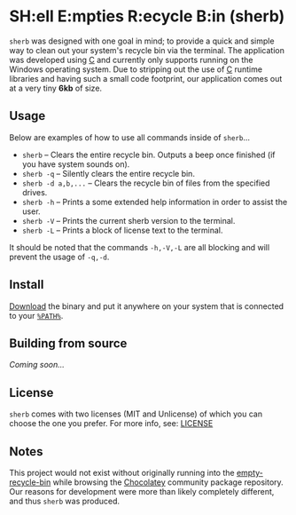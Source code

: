 # SH:ell E:mpties R:ecycle B:in (sherb)
`sherb` was designed with one goal in mind; to provide a quick and simple way to clean out your system's recycle bin via the terminal. The application was developed using [C](#) and currently only supports running on the Windows operating system. Due to stripping out the use of [C](#) runtime libraries and having such a small code footprint, our application comes out at a very tiny **6kb** of size.

## Usage
Below are examples of how to use all commands inside of `sherb`...

* `sherb` – Clears the entire recycle bin. Outputs a beep once finished (if you have system sounds on).
* `sherb -q` – Silently clears the entire recycle bin.
* `sherb -d a,b,...` – Clears the recycle bin of files from the specified drives.
* `sherb -h` – Prints a some extended help information in order to assist the user.
* `sherb -V` – Prints the current sherb version to the terminal.
* `sherb -L` – Prints a block of license text to the terminal.

It should be noted that the commands `-h,-V,-L` are all blocking and will prevent the usage of `-q,-d`.

## Install
[Download]() the binary and put it anywhere on your system that is connected to your [`%PATH%`](https://stackoverflow.com/a/28778358/64949).

## Building from source
*Coming soon...*

## License
`sherb` comes with two licenses (MIT and Unlicense) of which you can choose the one you prefer. For more info, see: [LICENSE](LICENSE)

## Notes
This project would not exist without originally running into the [empty-recycle-bin](https://github.com/sindresorhus/empty-recycle-bin) while browsing the [Chocolatey](https://chocolatey.org/) community package repository. Our reasons for development were more than likely completely different, and thus `sherb` was produced.
